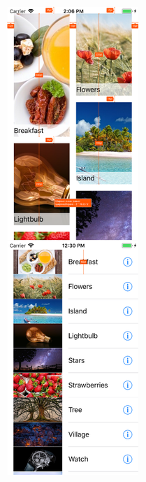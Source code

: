 <p float="left">
  <img src="https://github.com/eoshtanko/Course2Week3Task2/blob/2821f2a8e7fcae5f288045437b6228d9a72e733e/illustrations/SizeUICollectionViewiPhoneSE.png" width="300" />
  <img src="https://github.com/eoshtanko/Course2Week3Task2/blob/2821f2a8e7fcae5f288045437b6228d9a72e733e/illustrations/SizeUITableViewiPhoneSE.png" width="300" /> 
</p>
